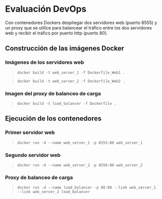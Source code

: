 # Evaluación DevOps

Con contenedores Dockers despliegar dos servidores web (puerto 8555) y un proxy que se utilice para balancear el tráfico entre los dos servidores web y recibir el tráfico por puerto http (puerto 80).

## Construcción de las imágenes Docker
### Imágenes de los servidores web 
> `docker build -t web_server_1 -f Dockerfile_Web1 .`

> `docker build -t web_server_2 -f Dockerfile_Web2 .`

### Imagen del proxy de balanceo de carga
> `docker build -t load_balancer -f Dockerfile .`

## Ejecución de los contenedores
### Primer servidor web
> `docker run -d --name web_server_1 -p 8555:80 web_server_1`

### Segundo servidor web
> `docker run -d --name web_server_2 -p 8556:80 web_server_2`

### Proxy de balanceo de carga
> `docker run -d --name load_balancer -p 80:80 --link web_server_1 --link web_server_2 load_balancer`
